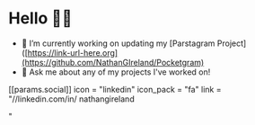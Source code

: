 # Hello 👋🏾

<!--
**NathanGIreland/NathanGIreland** is a ✨ _special_ ✨ repository because its `README.md` (this file) appears on your GitHub profile.

Here are some ideas to get you started:

- 🔭 I’m currently working on ...
- 🌱 I’m currently learning ...
- 👯 I’m looking to collaborate on ...
- 🤔 I’m looking for help with ...
- 💬 Ask me about ...
- 📫 How to reach me: ...
- 😄 Pronouns: ...
- ⚡ Fun fact: ...
-->

- 🔭 I’m currently working on updating my [Parstagram Project]([https://link-url-here.org](https://github.com/NathanGIreland/Pocketgram)
- 💬 Ask me about any of my projects I've worked on!

 [[params.social]]
    icon = "linkedin"
    icon_pack = "fa"
    link = "//linkedin.com/in/
nathangireland

"
